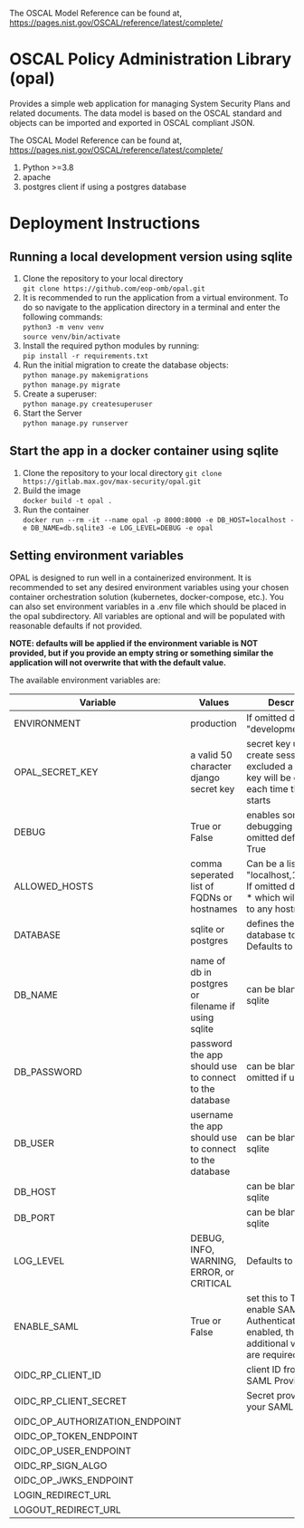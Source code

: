 The OSCAL Model Reference can be found at, https://pages.nist.gov/OSCAL/reference/latest/complete/

# OSCAL Policy Administration Library (opal)
Provides a simple web application for managing System Security Plans and related documents.  The data model is based on the OSCAL standard and objects can be imported and exported in OSCAL compliant JSON. 

The OSCAL Model Reference can be found at, https://pages.nist.gov/OSCAL/reference/latest/complete/

1. Python >=3.8
2. apache
3. postgres client if using a postgres database

# Deployment Instructions
## Running a local development version using sqlite
1. Clone the repository to your local directory\
   `git clone https://github.com/eop-omb/opal.git`
1. It is recommended to run the application from a virtual environment. To do so navigate to the application directory in a terminal and enter the following commands:\
   `python3 -m venv venv`\
   `source venv/bin/activate`
1. Install the required python modules by running:\
   `pip install -r requirements.txt`
1. Run the initial migration to create the database objects:\
   `python manage.py makemigrations`\
   `python manage.py migrate`
1. Create a superuser:\
   `python manage.py createsuperuser`
1. Start the Server\
   `python manage.py runserver`
## Start the app in a docker container using sqlite
1. Clone the repository to your local directory
   `git clone https://gitlab.max.gov/max-security/opal.git`
3. Build the image\
    `docker build -t opal .`
1. Run the container\
    `docker run --rm -it --name opal -p 8000:8000 -e DB_HOST=localhost -e DB_NAME=db.sqlite3 -e LOG_LEVEL=DEBUG -e opal`
    

## Setting environment variables
OPAL is designed to run well in a containerized environment. It is recommended to set any desired environment variables using your chosen container orchestration solution (kubernetes, docker-compose, etc.).  You can also set environment variables in a .env file which should be placed in the opal subdirectory. All variables are optional and will be populated with reasonable defaults if not provided. 

**NOTE: defaults will be applied if the environment variable is NOT provided, but if you provide an empty string or something similar the application will not overwrite that with the default value.**

The available environment variables are: 


| Variable                       | Values                                                 | Description                                                                                                   |
|--------------------------------|--------------------------------------------------------|---------------------------------------------------------------------------------------------------------------|
| ENVIRONMENT                    | production                                             | If omitted defaults to "development"                                                                          |
| OPAL_SECRET_KEY                | a valid 50 character django secret key                 | secret key used to create sessions. If excluded a random key will be generated each time the app starts       |
| DEBUG                          | True or False                                          | enables some debugging features. If omitted defaults to True                                                  |
| ALLOWED_HOSTS                  | comma seperated list of FQDNs or hostnames             | Can be a list such as "localhost,127.0.0.1", If omitted defaults to * which will respond to any hostname.     |
 | DATABASE                       | sqlite or postgres                                     | defines the kind of database to use.  Defaults to sqlite                                                      |
| DB_NAME                        | name of db in postgres or filename if using sqlite     | can be blank if using sqlite                                                                                  |
| DB_PASSWORD                    | password the app should use to connect to the database | can be blank or omitted if using sqlite                                                                       |
| DB_USER                        | username the app should use to connect to the database | can be blank if using sqlite                                                                                  |
| DB_HOST                        |                                                        | can be blank if using sqlite                                                                                  |
| DB_PORT                        |                                                        | can be blank if using sqlite                                                                                  |
| LOG_LEVEL                      | DEBUG, INFO, WARNING, ERROR, or CRITICAL               | Defaults to INFO                                                                                              |
| ENABLE_SAML                    | True or False                                          | set this to True to enable SAML Authentication. If enabled, the following additional variables are required:  |
| OIDC_RP_CLIENT_ID              |                                                        | client ID from your SAML Provider                                                                             |
| OIDC_RP_CLIENT_SECRET          |                                                        | Secret provided by your SAML IDP                                                                              |
| OIDC_OP_AUTHORIZATION_ENDPOINT |                                                        |                                                                                                               |
| OIDC_OP_TOKEN_ENDPOINT         |                                                        |                                                                                                               |
| OIDC_OP_USER_ENDPOINT          |                                                        |                                                                                                               |
| OIDC_RP_SIGN_ALGO              |                                                        |                                                                                                               |
| OIDC_OP_JWKS_ENDPOINT          |                                                        |                                                                                                               |
| LOGIN_REDIRECT_URL             |                                                        |                                                                                                               |
| LOGOUT_REDIRECT_URL            |                                                        |                                                                                                               |